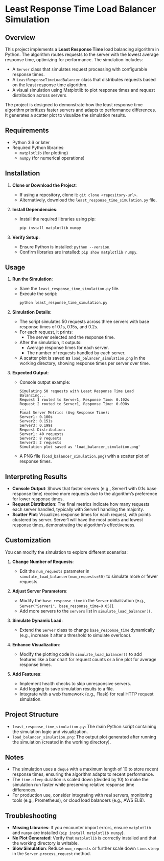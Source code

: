 # Least Response Time Load Balancer Simulation

## Overview

This project implements a **Least Response Time** load balancing algorithm in Python. The algorithm routes requests to the server with the lowest average response time, optimizing for performance. The simulation includes:

- A `Server` class that simulates request processing with configurable response times.
- A `LeastResponseTimeLoadBalancer` class that distributes requests based on the least response time algorithm.
- A visual simulation using Matplotlib to plot response times and request distribution across servers.

The project is designed to demonstrate how the least response time algorithm prioritizes faster servers and adapts to performance differences. It generates a scatter plot to visualize the simulation results.

## Requirements

- Python 3.6 or later
- Required Python libraries:
  - `matplotlib` (for plotting)
  - `numpy` (for numerical operations)

## Installation

1. **Clone or Download the Project**:
   - If using a repository, clone it: `git clone <repository-url>`.
   - Alternatively, download the `least_response_time_simulation.py` file.

2. **Install Dependencies**:
   - Install the required libraries using pip:
     ```bash
     pip install matplotlib numpy
     ```

3. **Verify Setup**:
   - Ensure Python is installed: `python --version`.
   - Confirm libraries are installed: `pip show matplotlib numpy`.

## Usage

1. **Run the Simulation**:
   - Save the `least_response_time_simulation.py` file.
   - Execute the script:
     ```bash
     python least_response_time_simulation.py
     ```

2. **Simulation Details**:
   - The script simulates 50 requests across three servers with base response times of 0.1s, 0.15s, and 0.2s.
   - For each request, it prints:
     - The server selected and the response time.
   - After the simulation, it outputs:
     - Average response times for each server.
     - The number of requests handled by each server.
   - A scatter plot is saved as `load_balancer_simulation.png` in the working directory, showing response times per server over time.

3. **Expected Output**:
   - Console output example:
     ```
     Simulating 50 requests with Least Response Time Load Balancing...
     Request 1 routed to Server1, Response Time: 0.102s
     Request 2 routed to Server1, Response Time: 0.098s
     ...
     Final Server Metrics (Avg Response Time):
     Server1: 0.100s
     Server2: 0.151s
     Server3: 0.199s
     Request Distribution:
     Server1: 40 requests
     Server2: 8 requests
     Server3: 2 requests
     Simulation plot saved as 'load_balancer_simulation.png'
     ```
   - A PNG file (`load_balancer_simulation.png`) with a scatter plot of response times.

## Interpreting Results

- **Console Output**: Shows that faster servers (e.g., Server1 with 0.1s base response time) receive more requests due to the algorithm’s preference for lower response times.
- **Request Distribution**: The final metrics indicate how many requests each server handled, typically with Server1 handling the majority.
- **Scatter Plot**: Visualizes response times for each request, with points clustered by server. Server1 will have the most points and lowest response times, demonstrating the algorithm’s effectiveness.

## Customization

You can modify the simulation to explore different scenarios:

1. **Change Number of Requests**:
   - Edit the `num_requests` parameter in `simulate_load_balancer(num_requests=50)` to simulate more or fewer requests.

2. **Adjust Server Parameters**:
   - Modify the `base_response_time` in the `Server` initialization (e.g., `Server("Server1", base_response_time=0.05)`).
   - Add more servers to the `servers` list in `simulate_load_balancer()`.

3. **Simulate Dynamic Load**:
   - Extend the `Server` class to change `base_response_time` dynamically (e.g., increase it after a threshold to simulate overload).

4. **Enhance Visualization**:
   - Modify the plotting code in `simulate_load_balancer()` to add features like a bar chart for request counts or a line plot for average response times.

5. **Add Features**:
   - Implement health checks to skip unresponsive servers.
   - Add logging to save simulation results to a file.
   - Integrate with a web framework (e.g., Flask) for real HTTP request simulation.

## Project Structure

- `least_response_time_simulation.py`: The main Python script containing the simulation logic and visualization.
- `load_balancer_simulation.png`: The output plot generated after running the simulation (created in the working directory).

## Notes

- The simulation uses a `deque` with a maximum length of 10 to store recent response times, ensuring the algorithm adapts to recent performance.
- The `time.sleep` duration is scaled down (divided by 10) to make the simulation run faster while preserving relative response time differences.
- For production use, consider integrating with real servers, monitoring tools (e.g., Prometheus), or cloud load balancers (e.g., AWS ELB).

## Troubleshooting

- **Missing Libraries**: If you encounter import errors, ensure `matplotlib` and `numpy` are installed (`pip install matplotlib numpy`).
- **No Plot Generated**: Verify that `matplotlib` is correctly installed and that the working directory is writable.
- **Slow Simulation**: Reduce `num_requests` or further scale down `time.sleep` in the `Server.process_request` method.
